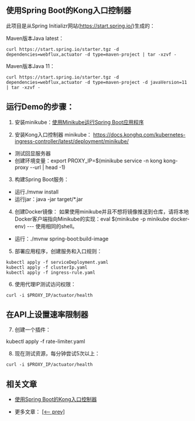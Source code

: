 ## 使用Spring Boot的Kong入口控制器

此项目是从Spring Initializr网站(https://start.spring.io/)生成的：

Maven版本Java latest：

```shell
curl https://start.spring.io/starter.tgz -d dependencies=webflux,actuator -d type=maven-project | tar -xzvf -
```

Maven版本Java 11：

```shell
curl https://start.spring.io/starter.tgz -d dependencies=webflux,actuator -d type=maven-project -d javaVersion=11 | tar -xzvf -
```

## 运行Demo的步骤：

1. 安装minikube：[使用Minikube运行Spring Boot应用程序](docs/使用Minikube运行SpringBoot应用程序.md)

2. 安装Kong入口控制器
   minikube： https://docs.konghq.com/kubernetes-ingress-controller/latest/deployment/minikube/

- 测试回显服务器
- 创建环境变量：export PROXY_IP=$(minikube service -n kong kong-proxy --url | head -1)

3. 构建Spring Boot服务：

- 运行./mvnw install
- 运行jar：java -jar target/*.jar

4. 创建Docker镜像：
   如果使用minikube并且不想将镜像推送到仓库，请将本地Docker客户端指向Minikube的实现：eval $(minikube -p minikube
   docker-env) --- 使用相同的shell。

- 运行：./mvnw spring-boot:build-image

5. 部署应用程序，创建服务和入口规则：

```shell
kubectl apply -f serviceDeployment.yaml
kubectl apply -f clusterIp.yaml
kubectl apply -f ingress-rule.yaml
```

6. 使用代理IP测试访问权限：

```shell
curl -i $PROXY_IP/actuator/health
```

## 在API上设置速率限制器

7. 创建一个插件：

kubectl apply -f rate-limiter.yaml

8. 现在测试资源，每分钟尝试5次以上：

```shell
curl -i $PROXY_IP/actuator/health
```

## 相关文章

+ [使用Spring Boot的Kong入口控制器](docs/使用SpringBoot的Kong入口控制器.md)

- 更多文章： [[<-- prev]](../k8s-intro/README.md)
